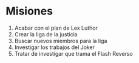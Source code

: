 # Misiones

1. Acabar con el plan de Lex Luthor
2. Crear la liga de la justicia
3. Buscar nuevos miembros para la liga
5. Investigar los trabajos del Joker
6. Tratar de investigar que trama el Flash Reverso



 